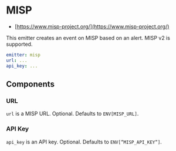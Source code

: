 # MISP

- [https://www.misp-project.org/](https://www.misp-project.org/)

This emitter creates an event on MISP based on an alert. MISP v2 is supported.

```yaml
emitter: misp
url: ...
api_key: ...
```

## Components

### URL

`url` is a MISP URL. Optional. Defaults to `ENV[MISP_URL]`.

### API Key

`api_key` is an API key. Optional. Defaults to `ENV[”MISP_API_KEY”]`.
